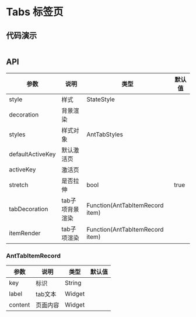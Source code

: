 # Tabs 标签页

## 代码演示

```dart src=../example/lib/pages/tabs_page.dart preview=/tabs

```

## API

| 参数               | 说明        | 类型                              | 默认值  |
|------------------|-----------|---------------------------------|------|
| style            | 样式        | StateStyle                      |      |
| decoration       | 背景渲染      |                                 |      |
| styles           | 样式对象      | AntTabStyles                    |      |
| defaultActiveKey | 默认激活页     |                                 |      |
| activeKey        | 激活页       |                                 |      |
| stretch          | 是否拉伸      | bool                            | true |
| tabDecoration    | tab子项背景渲染 | Function(AntTabItemRecord item) |      |
| itemRender       | tab子项渲染   | Function(AntTabItemRecord item) |      |

### AntTabItemRecord

| 参数      | 说明    | 类型     | 默认值 |
|---------|-------|--------|-----|
| key     | 标识    | String |     |
| label   | tab文本 | Widget |     |
| content | 页面内容  | Widget |     |